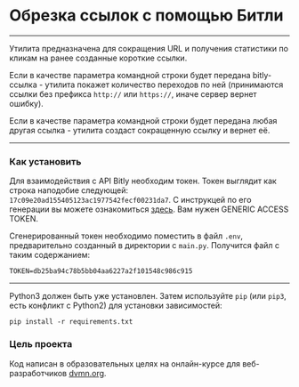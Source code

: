 # Обрезка ссылок с помощью Битли

---
Утилита предназначена для сокращения URL и получения статистики по кликам на ранее созданные короткие ссылки.

Если в качестве параметра командной строки будет передана bitly-ссылка - утилита покажет количество
переходов по ней (принимаются ссылки без префикса `http://` или `https://`, иначе сервер вернет ошибку).

Если в качестве параметра командной строки будет передана любая другая ссылка - утилита создаст
сокращенную ссылку и вернет её.

***
### Как установить

Для взаимодействия с API Bitly необходим токен.
Токен выглядит как строка наподобие следующей: `17c09e20ad155405123ac1977542fecf00231da7`.
С инструкцей по его генерации вы можете ознакомиться [здесь](https://dev.bitly.com/get_started.html). Вам нужен GENERIC ACCESS TOKEN.

Сгенерированный токен необходимо поместить в файл `.env`, предварительно созданный в директории с `main.py`.
Получится файл с таким содержанием:
```
TOKEN=db25ba94c78b5bb04aa6227a2f101548c986c915
```
***
Python3 должен быть уже установлен. 
Затем используйте `pip` (или `pip3`, есть конфликт с Python2) для установки зависимостей:
```
pip install -r requirements.txt
```

### Цель проекта

Код написан в образовательных целях на онлайн-курсе для веб-разработчиков [dvmn.org](https://dvmn.org/).